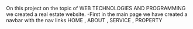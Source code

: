 On this project on the topic of WEB TECHNOLOGIES AND PROGRAMMING we created a real estate website.
-First in the main page we have created a navbar with the nav links HOME , ABOUT , SERVICE , PROPERTY 